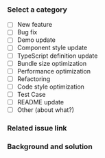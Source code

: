 ### Select a category

- [ ] New feature
- [ ] Bug fix
- [ ] Demo update
- [ ] Component style update
- [ ] TypeScript definition update
- [ ] Bundle size optimization
- [ ] Performance optimization
- [ ] Refactoring
- [ ] Code style optimization
- [ ] Test Case
- [ ] README update
- [ ] Other (about what?)

### Related issue link

### Background and solution
